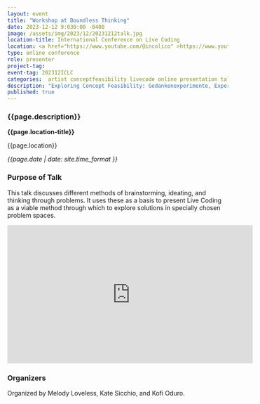 ```yaml
---
layout: event
title: "Workshop at Boundless Thinking"
date: 2023-12-12 9:030:00 -0400
image: /assets/img/2023/12/20231212talk.jpg
location-title: International Conference on Live Coding
location: <a href="https://www.youtube.com/@incolico" >https://www.youtube.com/@incolico</a>
type: online conference
role: presenter
project-tag:
event-tag: 202312ICLC
categories:  artist conceptfeasibility livecode online presentation talk
description: "Exploring Concept Feasibility: Gedankenexperimente, Experimental Design Theory, Creative Responses, and Live Code"
published: true
---
```

### {{page.description}}

**{{page.location-title}}**

{{page.location}}

*{{page.date | date: site.time_format }}*

### Purpose of Talk
This talk discusses different methods of brainstorming, ideating, and thinking through problems.
It uses these as a basis to present Live Coding as a viable method through which to explore solutions in specially chosen problem spaces.

<iframe width="560" height="315" src="https://www.youtube.com/embed/p8j0WvSVhiA?si=utQPu-Yq1S00bEhT&amp;start=2150" title="YouTube video player" frameborder="0" allow="accelerometer; autoplay; clipboard-write; encrypted-media; gyroscope; picture-in-picture; web-share" referrerpolicy="strict-origin-when-cross-origin" allowfullscreen></iframe>

### Organizers
Organized by Melody Loveless, Kate Sicchio, and Kofi Oduro.
